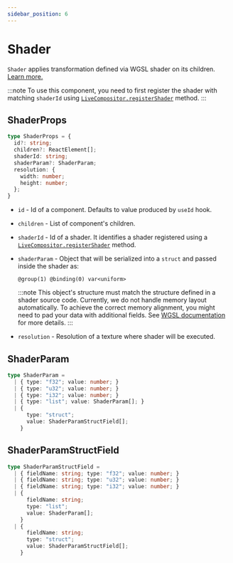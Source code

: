 ```yaml
---
sidebar_position: 6
---
```

# Shader

`Shader` applies transformation defined via WGSL shader on its children. [Learn more.](../../concept/shaders.md)

:::note
To use this component, you need to first register the shader with matching `shaderId` using [`LiveCompositor.registerShader`](../instance.md#register-shader) method.
:::

## ShaderProps

```typescript
type ShaderProps = {
  id?: string;
  children?: ReactElement[];
  shaderId: string;
  shaderParam?: ShaderParam;
  resolution: {
    width: number;
    height: number;
  };
}
```

- `id` - Id of a component. Defaults to value produced by `useId` hook.
- `children` - List of component's children.
- `shaderId` - Id of a shader. It identifies a shader registered using a [`LiveCompositor.registerShader`](../instance.md#register-shader) method.
- `shaderParam` - Object that will be serialized into a `struct` and passed inside the shader as:
  
  ```wgsl
  @group(1) @binding(0) var<uniform>
  ```
  :::note
  This object's structure must match the structure defined in a shader source code. Currently, we do not handle memory layout automatically.
  To achieve the correct memory alignment, you might need to pad your data with additional fields. See [WGSL documentation](https://www.w3.org/TR/WGSL/#alignment-and-size) for more details.
  :::
- `resolution` - Resolution of a texture where shader will be executed.

## ShaderParam

```typescript
type ShaderParam = 
  | { type: "f32"; value: number; }
  | { type: "u32"; value: number; }
  | { type: "i32"; value: number; }
  | { type: "list"; value: ShaderParam[]; }
  | {
      type: "struct";
      value: ShaderParamStructField[];
    }
```

## ShaderParamStructField

```typescript
type ShaderParamStructField = 
  | { fieldName: string; type: "f32"; value: number; }
  | { fieldName: string; type: "u32"; value: number; }
  | { fieldName: string; type: "i32"; value: number; }
  | {
      fieldName: string;
      type: "list";
      value: ShaderParam[];
    }
  | {
      fieldName: string;
      type: "struct";
      value: ShaderParamStructField[];
    }
```
